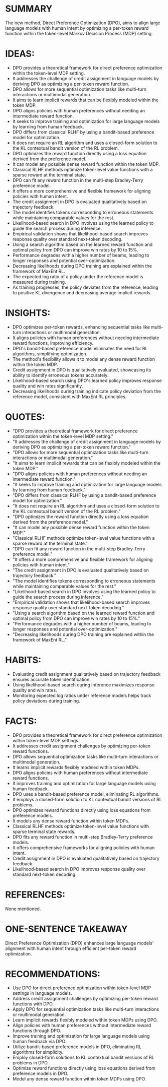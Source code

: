 # SUMMARY
The new method, Direct Preference Optimization (DPO), aims to align large language models with human intent by optimizing a per-token reward function within the token-level Markov Decision Process (MDP) setting.

# IDEAS:
- DPO provides a theoretical framework for direct preference optimization within the token-level MDP setting.
- It addresses the challenge of credit assignment in language models by deriving DPO as optimizing a per-token reward function.
- DPO allows for more sequential optimization tasks like multi-turn interactions or multimodal generation.
- It aims to learn implicit rewards that can be flexibly modeled within the token MDP.
- DPO aligns policies with human preferences without needing an intermediate reward function.
- It seeks to improve training and optimization for large language models by learning from human feedback.
- DPO differs from classical RLHF by using a bandit-based preference model for optimization.
- It does not require an RL algorithm and uses a closed-form solution to the KL contextual bandit version of the RL problem.
- DPO optimizes the reward function directly using a loss equation derived from the preference model.
- It can model any possible dense reward function within the token MDP.
- Classical RLHF methods optimize token-level value functions with a sparse reward at the terminal state.
- DPO can fit any reward function in the multi-step Bradley-Terry preference model.
- It offers a more comprehensive and flexible framework for aligning policies with human intent.
- The credit assignment in DPO is evaluated qualitatively based on trajectory feedback.
- The model identifies tokens corresponding to erroneous statements while maintaining comparable values for the rest.
- Likelihood-based search in DPO involves using the learned policy to guide the search process during inference.
- Empirical validation shows that likelihood-based search improves response quality over standard next-token decoding.
- Using a search algorithm based on the learned reward function and optimal policy from DPO can improve win rates by 10 to 15%.
- Performance degrades with a higher number of beams, leading to longer responses and potential over-optimization.
- Decreasing likelihoods during DPO training are explained within the framework of MaxEnt RL.
- The expected log ratio of a policy under the reference model is measured during training.
- As training progresses, the policy deviates from the reference, leading to positive KL divergence and decreasing average implicit rewards.

# INSIGHTS:
- DPO optimizes per-token rewards, enhancing sequential tasks like multi-turn interactions or multimodal generation.
- It aligns policies with human preferences without needing intermediate reward functions, improving efficiency.
- DPO's bandit-based preference model eliminates the need for RL algorithms, simplifying optimization.
- The method's flexibility allows it to model any dense reward function within the token MDP.
- Credit assignment in DPO is qualitatively evaluated, showcasing its ability to identify erroneous tokens accurately.
- Likelihood-based search using DPO's learned policy improves response quality and win rates significantly.
- Decreasing likelihoods during training indicate policy deviation from the reference model, consistent with MaxEnt RL principles.

# QUOTES:
- "DPO provides a theoretical framework for direct preference optimization within the token-level MDP setting."
- "It addresses the challenge of credit assignment in language models by deriving DPO as optimizing a per-token reward function."
- "DPO allows for more sequential optimization tasks like multi-turn interactions or multimodal generation."
- "It aims to learn implicit rewards that can be flexibly modeled within the token MDP."
- "DPO aligns policies with human preferences without needing an intermediate reward function."
- "It seeks to improve training and optimization for large language models by learning from human feedback."
- "DPO differs from classical RLHF by using a bandit-based preference model for optimization."
- "It does not require an RL algorithm and uses a closed-form solution to the KL contextual bandit version of the RL problem."
- "DPO optimizes the reward function directly using a loss equation derived from the preference model."
- "It can model any possible dense reward function within the token MDP."
- "Classical RLHF methods optimize token-level value functions with a sparse reward at the terminal state."
- "DPO can fit any reward function in the multi-step Bradley-Terry preference model."
- "It offers a more comprehensive and flexible framework for aligning policies with human intent."
- "The credit assignment in DPO is evaluated qualitatively based on trajectory feedback."
- "The model identifies tokens corresponding to erroneous statements while maintaining comparable values for the rest."
- "Likelihood-based search in DPO involves using the learned policy to guide the search process during inference."
- "Empirical validation shows that likelihood-based search improves response quality over standard next-token decoding."
- "Using a search algorithm based on the learned reward function and optimal policy from DPO can improve win rates by 10 to 15%."
- "Performance degrades with a higher number of beams, leading to longer responses and potential over-optimization."
- "Decreasing likelihoods during DPO training are explained within the framework of MaxEnt RL."

# HABITS:
- Evaluating credit assignment qualitatively based on trajectory feedback ensures accurate token identification.
- Using likelihood-based search during inference maximizes response quality and win rates.
- Monitoring expected log ratios under reference models helps track policy deviations during training.

# FACTS:
- DPO provides a theoretical framework for direct preference optimization within token-level MDP settings.
- It addresses credit assignment challenges by optimizing per-token reward functions.
- DPO allows sequential optimization tasks like multi-turn interactions or multimodal generation.
- It learns implicit rewards flexibly modeled within token MDPs.
- DPO aligns policies with human preferences without intermediate reward functions.
- It improves training and optimization for large language models using human feedback.
- DPO uses a bandit-based preference model, eliminating RL algorithms.
- It employs a closed-form solution to KL contextual bandit versions of RL problems.
- DPO optimizes reward functions directly using loss equations from preference models.
- It models any dense reward function within token MDPs.
- Classical RLHF methods optimize token-level value functions with sparse terminal state rewards.
- DPO fits any reward function in multi-step Bradley-Terry preference models.
- It offers comprehensive frameworks for aligning policies with human intent.
- Credit assignment in DPO is evaluated qualitatively based on trajectory feedback.
- Likelihood-based search in DPO improves response quality over standard next-token decoding.

# REFERENCES:
None mentioned.

# ONE-SENTENCE TAKEAWAY
Direct Preference Optimization (DPO) enhances large language models' alignment with human intent through efficient per-token reward optimization.

# RECOMMENDATIONS:
- Use DPO for direct preference optimization within token-level MDP settings in language models.
- Address credit assignment challenges by optimizing per-token reward functions with DPO.
- Apply DPO for sequential optimization tasks like multi-turn interactions or multimodal generation.
- Learn implicit rewards flexibly modeled within token MDPs using DPO.
- Align policies with human preferences without intermediate reward functions through DPO.
- Improve training and optimization for large language models using human feedback via DPO.
- Utilize bandit-based preference models in DPO, eliminating RL algorithms for simplicity.
- Employ closed-form solutions to KL contextual bandit versions of RL problems in DPO.
- Optimize reward functions directly using loss equations derived from preference models in DPO.
- Model any dense reward function within token MDPs using DPO.